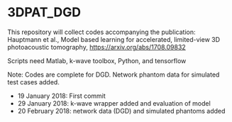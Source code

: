# 3DPAT_DGD

This repository will collect codes accompanying the publication:
Hauptmann et al., Model based learning for accelerated, limited-view 3D 
photoacoustic tomography, https://arxiv.org/abs/1708.09832

Scripts need Matlab, k-wave toolbox, Python, and tensorflow

Note: Codes are complete for DGD. Network phantom data for simulated test cases added.

- 19 January 2018: First commit
- 29 January 2018: k-wave wrapper added and evaluation of model
- 20 February 2018: network data (DGD) and simulated phantoms added